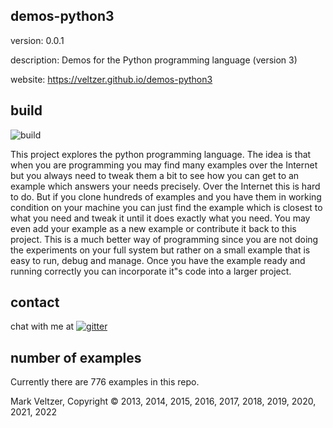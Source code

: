 ## demos-python3

version: 0.0.1

description: Demos for the Python programming language (version 3)

website: https://veltzer.github.io/demos-python3

## build

![build](https://github.com/veltzer/demos-python3/workflows/build/badge.svg)

This project explores the python programming language.
The idea is that when you are programming you may find many examples
over the Internet but you always need to tweak them a bit to see
how you can get to an example which answers your needs precisely.
Over the Internet this is hard to do. But if you clone hundreds
of examples and you have them in working condition on your machine
you can just find the example which is closest to what you need
and tweak it until it does exactly what you need. You may even
add your example as a new example or contribute it back to this project.
This is a much better way of programming since you are not doing
the experiments on your full system but rather on a small example
that is easy to run, debug and manage. Once you have the example ready and
running correctly you can incorporate it"s code into a larger project.

## contact

chat with me at [![gitter](https://badges.gitter.im/Join%20Chat.svg)](https://gitter.im/veltzer/mark.veltzer)

## number of examples 

Currently there are 776 examples in this repo.

Mark Veltzer, Copyright © 2013, 2014, 2015, 2016, 2017, 2018, 2019, 2020, 2021, 2022
